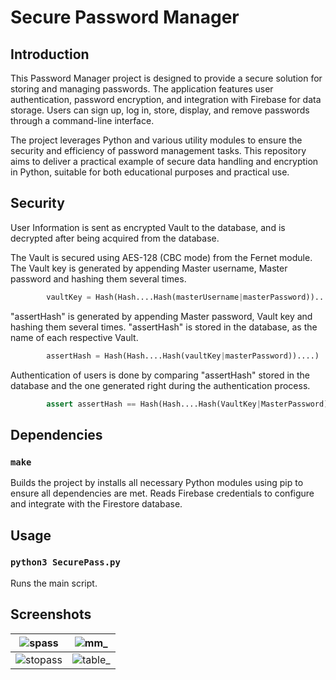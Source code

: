 # Secure Password Manager

## Introduction
This Password Manager project is designed to provide a secure solution for storing and managing passwords. The application features user authentication, password encryption, and integration with Firebase for data storage. Users can sign up, log in, store, display, and remove passwords through a command-line interface. 

The project leverages Python and various utility modules to ensure the security and efficiency of password management tasks. This repository aims to deliver a practical example of secure data handling and encryption in Python, suitable for both educational purposes and practical use.

## Security

User Information is sent as encrypted Vault to the database, and is decrypted after being acquired from the database.

The Vault is secured using AES-128 (CBC mode) from the Fernet module. The Vault key is generated by appending Master username, Master password and hashing them several times.

```python
		vaultKey = Hash(Hash....Hash(masterUsername|masterPassword))....)
```

"assertHash" is generated by appending Master password, Vault key and hashing them several times. "assertHash" is stored in the database, as the name of each respective Vault.

```python
		assertHash = Hash(Hash....Hash(vaultKey|masterPassword))....)
```

Authentication of users is done by comparing "assertHash" stored in the database and the one generated right during the authentication process. 

```python
		assert assertHash == Hash(Hash....Hash(VaultKey|MasterPassword))....)
```

## Dependencies

### `make`
Builds the project by installs all necessary Python modules using pip to ensure all dependencies are met.
Reads Firebase credentials to configure and integrate with the Firestore database.


## Usage

### `python3 SecurePass.py`
Runs the main script.


## Screenshots

| ![spass](https://github.com/mukesher4/SecurePass/assets/115150217/51d1676f-a672-4e81-9684-8e9953394878) | ![mm_](https://github.com/mukesher4/SecurePass/assets/115150217/b654bb1a-60f6-4a24-94e9-ea6f30d2e802) |
| --- | --- |
| ![stopass](https://github.com/mukesher4/SecurePass/assets/115150217/e76c0ae0-a46f-469d-b637-153e06dcc133) | ![table_](https://github.com/mukesher4/SecurePass/assets/115150217/96c9e6a8-7246-497c-9f26-202fe3eb114d)
